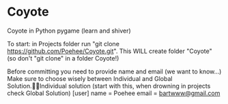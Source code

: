# Coyote
Coyote in Python pygame (learn and shiver)

To start: in Projects folder run "git clone https://github.com/Poehee/Coyote.git".
This WILL create folder "Coyote" (so don't "git clone" in a folder Coyote!)

Before committing you need to provide name and email (we want to know...)
Make sure to choose wisely between Individual and Global Solution.Individual solution (start with this, when drowning in projects check Global Solution)
[user]
    name = Poehee
    email = bartwww@gmail.com
